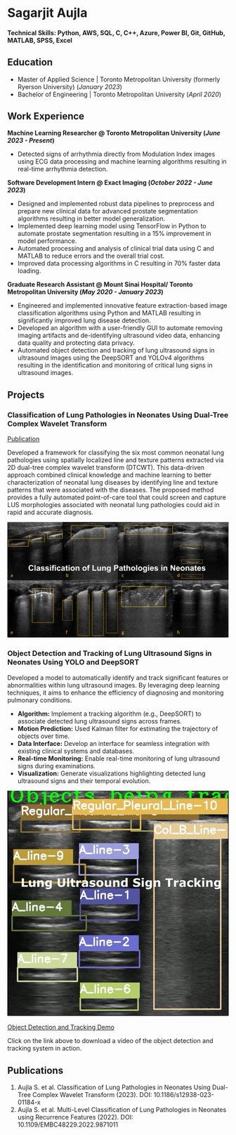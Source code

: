 # Sagarjit Aujla

#### Technical Skills: Python, AWS, SQL, C, C++, Azure, Power BI, Git, GitHub, MATLAB, SPSS, Excel

## Education			       		
- Master of Applied Science	| Toronto Metropolitan University (formerly Ryerson University) (_January 2023_)	 			        		
- Bachelor of Engineering | Toronto Metropolitan University (_April 2020_)

## Work Experience
**Machine Learning Researcher @ Toronto Metropolitan University (_June 2023 - Present_)**
- Detected signs of arrhythmia directly from Modulation Index images using ECG data processing and machine learning algorithms resulting in real-time arrhythmia detection. 

**Software Development Intern @ Exact Imaging	 (_October 2022 - June 2023_)**
- Designed and implemented robust data pipelines to preprocess and prepare new clinical data for advanced prostate segmentation algorithms resulting in better model generalization.
- Implemented deep learning model using TensorFlow in Python to automate prostate segmentation resulting in a 15% improvement in model performance.
- Automated processing and analysis of clinical trial data using C and MATLAB to reduce errors and the overall trial cost.
- Improved data processing algorithms in C resulting in 70% faster data loading.

**Graduate Research Assistant @ Mount Sinai Hospital/ Toronto Metropolitan University		 (_May 2020 - January 2023_)**
- Engineered and implemented innovative feature extraction-based image classification algorithms using Python and MATLAB resulting in significantly improved lung disease detection.
- Developed an algorithm with a user-friendly GUI to automate removing imaging artifacts and de-identifying ultrasound video data, enhancing data quality and protecting data privacy.
- Automated object detection and tracking of lung ultrasound signs in ultrasound images using the DeepSORT and YOLOv4 algorithms resulting in the identification and monitoring of critical lung signs in ultrasound images.


## Projects
### Classification of Lung Pathologies in Neonates Using Dual-Tree Complex Wavelet Transform
[Publication](https://biomedical-engineering-online.biomedcentral.com/articles/10.1186/s12938-023-01184-x)

Developed a framework for classifying the six most common neonatal lung pathologies using spatially localized line and texture patterns extracted via 2D dual-tree complex wavelet transform (DTCWT). This data-driven approach combined clinical knowledge and machine learning to better characterization of neonatal lung diseases by identifying line and texture patterns that were associated with the diseases. The proposed method provides a fully automated point-of-care tool that could screen and capture LUS morphologies associated with neonatal lung pathologies could aid in rapid and accurate diagnosis.

![Lung Pathologies](/img/LungPathologies.png)

### Object Detection and Tracking of Lung Ultrasound Signs in Neonates Using YOLO and DeepSORT



Developed a model to automatically identify and track significant features or abnormalities within lung ultrasound images. By leveraging deep learning techniques, it aims to enhance the efficiency of diagnosing and monitoring pulmonary conditions. 
- **Algorithm:** Implement a tracking algorithm (e.g., DeepSORT) to associate detected lung ultrasound signs across frames.
- **Motion Prediction:** Used Kalman filter for estimating the trajectory of objects over time.
- **Data Interface:** Develop an interface for seamless integration with existing clinical systems and databases.
- **Real-time Monitoring:** Enable real-time monitoring of lung ultrasound signs during examinations.
- **Visualization:** Generate visualizations highlighting detected lung ultrasound signs and their temporal evolution.


![image](/img/LUS_tracking.png)

[Object Detection and Tracking Demo](https://github.com/sagar-aujla/Object-Detection-and-Tracking-LUS-Signs/blob/main/DeepSORT/output_TTN.mp4)

Click on the link above to download a video of the object detection and tracking system in action.

## Publications
1. Aujla S. et al. Classification of Lung Pathologies in Neonates Using Dual-Tree Complex Wavelet Transform (2023). DOI: 10.1186/s12938-023-01184-x
2. Aujla S. et al. Multi-Level Classification of Lung Pathologies in Neonates using Recurrence Features (2022). DOI: 10.1109/EMBC48229.2022.9871011


